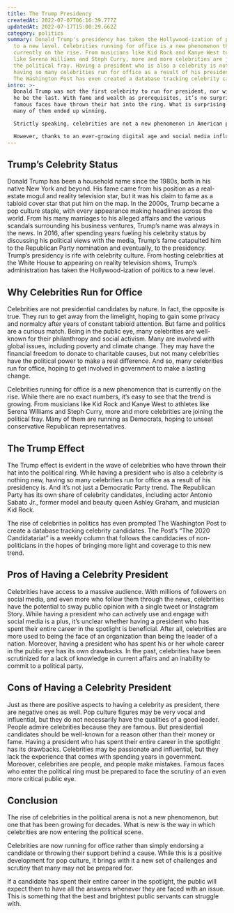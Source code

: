 ```yaml
---
title: The Trump Presidency
createdAt: 2022-07-07T06:16:39.777Z
updatedAt: 2022-07-17T15:00:29.662Z
category: politics
summary: Donald Trump's presidency has taken the Hollywood-ization of politics
  to a new level. Celebrities running for office is a new phenomenon that is
  currently on the rise. From musicians like Kid Rock and Kanye West to athletes
  like Serena Williams and Steph Curry, more and more celebrities are joining
  the political fray. Having a president who is also a celebrity is nothing new,
  having so many celebrities run for office as a result of his presidency is.
  The Washington Post has even created a database tracking celebrity candidates.
intro: >-
  Donald Trump was not the first celebrity to run for president, nor will
  he be the last. With fame and wealth as prerequisites, it’s no surprise that
  famous faces have thrown their hat into the ring. What is surprising is how
  many of them ended up winning. 

  Strictly speaking, celebrities are not a new phenomenon in American politics. From actor-turned-politician Ronald Reagan to singer-turned-first lady Eleanor Roosevelt, famous faces have been making waves in Washington for over a century.

  However, thanks to an ever-growing digital age and social media influencers such as Paris Hilton or Kim Kardashian, pop culture figures are now coming out as political activists with a voice and stake in current affairs. Once relegated to red carpet interviews or gossip magazines, these celebrities are now using their platforms for public advocacy.
---
```


## Trump’s Celebrity Status

Donald Trump has been a household name since the 1980s, both in his native New York and beyond. His fame came from his position as a real-estate mogul and reality television star, but it was his claim to fame as a tabloid cover star that put him on the map.
In the 2000s, Trump became a pop culture staple, with every appearance making headlines across the world. From his many marriages to his alleged affairs and the various scandals surrounding his business ventures, Trump’s name was always in the news.
In 2016, after spending years fueling his celebrity status by discussing his political views with the media, Trump’s fame catapulted him to the Republican Party nomination and eventually, to the presidency.
Trump’s presidency is rife with celebrity culture. From hosting celebrities at the White House to appearing on reality television shows, Trump’s administration has taken the Hollywood-ization of politics to a new level.

## Why Celebrities Run for Office

Celebrities are not presidential candidates by nature. In fact, the opposite is true. They run to get away from the limelight, hoping to gain some privacy and normalcy after years of constant tabloid attention.
But fame and politics are a curious match. Being in the public eye, many celebrities are well-known for their philanthropy and social activism. Many are involved with global issues, including poverty and climate change.
They may have the financial freedom to donate to charitable causes, but not many celebrities have the political power to make a real difference.
And so, many celebrities run for office, hoping to get involved in government to make a lasting change.

Celebrities running for office is a new phenomenon that is currently on the rise. While there are no exact numbers, it’s easy to see that the trend is growing. From musicians like Kid Rock and Kanye West to athletes like Serena Williams and Steph Curry, more and more celebrities are joining the political fray. Many of them are running as Democrats, hoping to unseat conservative Republican representatives.

## The Trump Effect

The Trump effect is evident in the wave of celebrities who have thrown their hat into the political ring. While having a president who is also a celebrity is nothing new, having so many celebrities run for office as a result of his presidency is.
And it’s not just a Democratic Party trend. The Republican Party has its own share of celebrity candidates, including actor Antonio Sabato Jr., former model and beauty queen Ashley Graham, and musician Kid Rock.

The rise of celebrities in politics has even prompted The Washington Post to create a database tracking celebrity candidates. The Post’s “The 2020 Candidatariat” is a weekly column that follows the candidacies of non-politicians in the hopes of bringing more light and coverage to this new trend.

## Pros of Having a Celebrity President

Celebrities have access to a massive audience. With millions of followers on social media, and even more who follow them through the news, celebrities have the potential to sway public opinion with a single tweet or Instagram Story.
While having a president who can actively use and engage with social media is a plus, it’s unclear whether having a president who has spent their entire career in the spotlight is beneficial. After all, celebrities are more used to being the face of an organization than being the leader of a nation.
Moreover, having a president who has spent his or her whole career in the public eye has its own drawbacks. In the past, celebrities have been scrutinized for a lack of knowledge in current affairs and an inability to commit to a political party.

## Cons of Having a Celebrity President

Just as there are positive aspects to having a celebrity as president, there are negative ones as well. Pop culture figures may be very vocal and influential, but they do not necessarily have the qualities of a good leader.
People admire celebrities because they are famous. But presidential candidates should be well-known for a reason other than their money or fame.
Having a president who has spent their entire career in the spotlight has its drawbacks. Celebrities may be passionate and influential, but they lack the experience that comes with spending years in government.
Moreover, celebrities are people, and people make mistakes. Famous faces who enter the political ring must be prepared to face the scrutiny of an even more critical public eye.

## Conclusion

The rise of celebrities in the political arena is not a new phenomenon, but one that has been growing for decades. What is new is the way in which celebrities are now entering the political scene.

Celebrities are now running for office rather than simply endorsing a candidate or throwing their support behind a cause. While this is a positive development for pop culture, it brings with it a new set of challenges and scrutiny that many may not be prepared for.

If a candidate has spent their entire career in the spotlight, the public will expect them to have all the answers whenever they are faced with an issue. This is something that the best and brightest public servants can struggle with.
